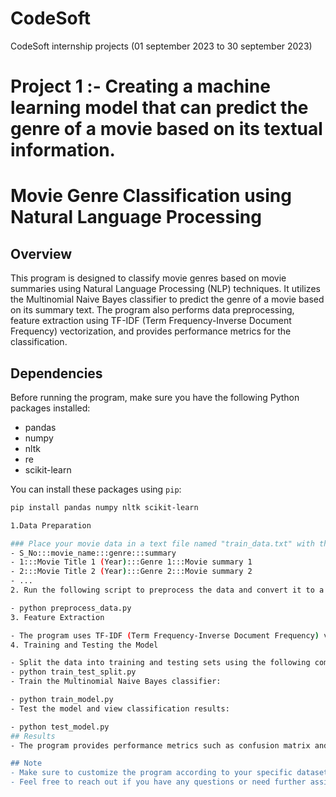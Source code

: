 # CodeSoft
CodeSoft internship projects (01 september 2023 to 30 september 2023)
# Project 1 :- Creating a machine learning model that can predict the genre of a movie based on its textual information.
# Movie Genre Classification using Natural Language Processing

## Overview

This program is designed to classify movie genres based on movie summaries using Natural Language Processing (NLP) techniques. It utilizes the Multinomial Naive Bayes classifier to predict the genre of a movie based on its summary text. The program also performs data preprocessing, feature extraction using TF-IDF (Term Frequency-Inverse Document Frequency) vectorization, and provides performance metrics for the classification.

## Dependencies

Before running the program, make sure you have the following Python packages installed:

- pandas
- numpy
- nltk
- re
- scikit-learn

You can install these packages using `pip`:

```bash
pip install pandas numpy nltk scikit-learn

1.Data Preparation

### Place your movie data in a text file named "train_data.txt" with the following format:
- S_No:::movie_name:::genre:::summary
- 1:::Movie Title 1 (Year):::Genre 1:::Movie summary 1
- 2:::Movie Title 2 (Year):::Genre 2:::Movie summary 2
- ...
2. Run the following script to preprocess the data and convert it to a CSV file:

- python preprocess_data.py
3. Feature Extraction

- The program uses TF-IDF (Term Frequency-Inverse Document Frequency) vectorization to extract features from movie summaries. This step is done automatically during the model training.
4. Training and Testing the Model

- Split the data into training and testing sets using the following command:
- python train_test_split.py
- Train the Multinomial Naive Bayes classifier:

- python train_model.py
- Test the model and view classification results:

- python test_model.py
## Results
- The program provides performance metrics such as confusion matrix and classification report to evaluate the Multinomial Naive Bayes classifier's accuracy in predicting movie genres.

## Note
- Make sure to customize the program according to your specific dataset and requirements.
- Feel free to reach out if you have any questions or need further assistance!





